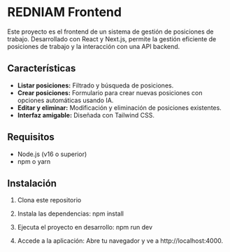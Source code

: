 # REDNIAM Frontend

Este proyecto es el frontend de un sistema de gestión de posiciones de trabajo. Desarrollado con React y Next.js, permite la gestión eficiente de posiciones de trabajo y la interacción con una API backend.

## Características

- **Listar posiciones:** Filtrado y búsqueda de posiciones.
- **Crear posiciones:** Formulario para crear nuevas posiciones con opciones automáticas usando IA.
- **Editar y eliminar:** Modificación y eliminación de posiciones existentes.
- **Interfaz amigable:** Diseñada con Tailwind CSS.

## Requisitos

- Node.js (v16 o superior)
- npm o yarn

## Instalación

1. Clona este repositorio

2. Instala las dependencias:
npm install

3. Ejecuta el proyecto en desarrollo:
npm run dev

4. Accede a la aplicación:
Abre tu navegador y ve a http://localhost:4000.